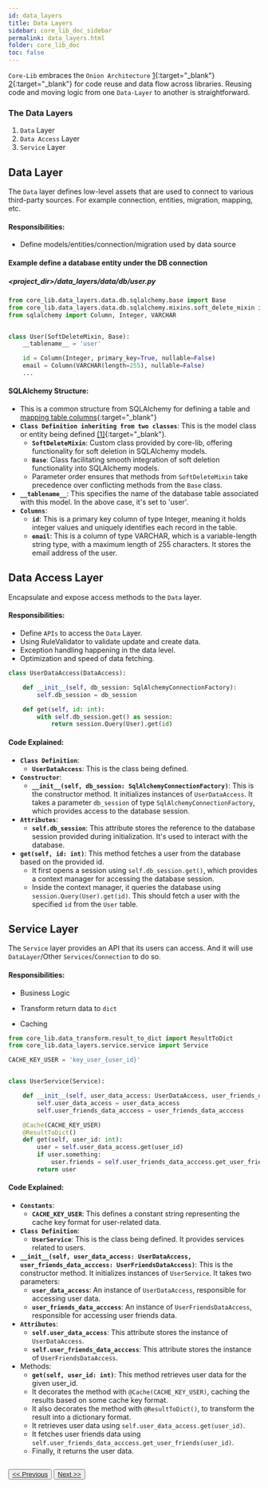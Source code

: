 ```yaml
---
id: data_layers
title: Data Layers
sidebar: core_lib_doc_sidebar
permalink: data_layers.html
folder: core_lib_doc
toc: false
---
```


`Core-Lib` embraces the `Onion Architecture` [1](https://www.codeguru.com/csharp/csharp/cs_misc/designtechniques/understanding-onion-architecture.html){:target="_blank"} [2](https://www.google.com/search?sxsrf=ACYBGNT0NhYbUZLnDQbC9b6uPBqjZmjwgw%3A1579104811273&ei=KzofXuOfEO3IgwfngLPwAg&q=onion+Architecture&oq=onion+Architecture&gs_l=psy-ab.12...0.0..109691...0.0..0.0.0.......0......gws-wiz.oEYi3afxy_c&ved=0ahUKEwij4drq_4XnAhVt5OAKHWfADC4Q4dUDCAs){:target="_blank"}  for code reuse and data flow across libraries. Reusing code and moving logic from one `Data-Layer` to another is straightforward.



### The Data Layers

1. `Data` Layer
2. `Data Access` Layer
3. `Service` Layer



## Data Layer

The `Data` layer defines low-level assets that are used to connect to various third-party sources. For example connection, entities, migration, mapping, etc.

#### Responsibilities: 

- Define models/entities/connection/migration used by data source

#### Example define a database entity under the DB connection

##### <project_dir>/data_layers/data/db/user.py

```python
from core_lib.data_layers.data.db.sqlalchemy.base import Base
from core_lib.data_layers.data.db.sqlalchemy.mixins.soft_delete_mixin import SoftDeleteMixin
from sqlalchemy import Column, Integer, VARCHAR


class User(SoftDeleteMixin, Base):
    __tablename__ = 'user'

    id = Column(Integer, primary_key=True, nullable=False)
    email = Column(VARCHAR(length=255), nullable=False)
    ...
```

#### SQLAlchemy Structure:
- This is a common structure from SQLAlchemy for defining a table and [mapping table columns](https://docs.sqlalchemy.org/en/14/orm/mapping_columns.html){:target="_blank"}
- **`Class Definition inheriting from two classes`**: This is the model class or entity being defined [[1]](https://docs.sqlalchemy.org/en/14/orm/mapping_styles.html#declarative-mapping){:target="_blank"}.
    - **`SoftDeleteMixin`**: Custom class provided by core-lib, offering functionality for soft deletion in SQLAlchemy models.
    - **`Base`**: Class facilitating smooth integration of soft deletion functionality into SQLAlchemy models.
    - Parameter order ensures that methods from `SoftDeleteMixin` take precedence over conflicting methods from the `Base` class.
- **`__tablename__`**: This specifies the name of the database table associated with this model. In the above case, it's set to 'user'.
- **`Columns`**:
    - **`id`**: This is a primary key column of type Integer, meaning it holds integer values and uniquely identifies each record in the table.
    - **`email`**: This is a column of type VARCHAR, which is a variable-length string type, with a maximum length of 255 characters. It stores the email address of the user.

## Data Access Layer

Encapsulate and expose access methods to the `Data` layer.

#### Responsibilities: 

- Define `APIs` to access the `Data` Layer.
- Using RuleValidator to validate update and create data.
- Exception handling happening in the data level.
- Optimization and speed of data fetching.

```python
class UserDataAccess(DataAccess):

    def __init__(self, db_session: SqlAlchemyConnectionFactory):
        self.db_session = db_session

    def get(self, id: int):
        with self.db_session.get() as session:
            return session.Query(User).get(id)
```
#### Code Explained:
- **`Class Definition`**:
    - **`UserDataAccess`**: This is the class being defined.
- **`Constructor`**:
    - **`__init__(self, db_session: SqlAlchemyConnectionFactory)`**: This is the constructor method. It initializes instances of `UserDataAccess`. It takes a parameter `db_session` of type `SqlAlchemyConnectionFactory`, which provides access to the database session.
- **`Attributes`**:
    - **`self.db_session`**: This attribute stores the reference to the database session provided during initialization. It's used to interact with the database.
- **`get(self, id: int)`**: This method fetches a user from the database based on the provided id.
    - It first opens a session using `self.db_session.get()`, which provides a context manager for accessing the database session.
    - Inside the context manager, it queries the database using `session.Query(User).get(id)`. This should fetch a user with the specified `id` from the `User` table.


## Service Layer

The `Service` layer provides an API that its users can access.  And it will use  `DataLayer`/Other `Services`/`Connection` to do so. 

#### Responsibilities: 

- Business Logic

- Transform return data to `dict`

- Caching

```python
from core_lib.data_transform.result_to_dict import ResultToDict
from core_lib.data_layers.service.service import Service

CACHE_KEY_USER = 'key_user_{user_id}'


class UserService(Service):

    def __init__(self, user_data_access: UserDataAccess, user_friends_data_acccess: UserFriendsDataAccess):
        self.user_data_access = user_data_access
        self.user_friends_data_acccess = user_friends_data_acccess

    @Cache(CACHE_KEY_USER)
    @ResultToDict() 
    def get(self, user_id: int):
        user = self.user_data_access.get(user_id)
        if user.something:
            user.friends = self.user_friends_data_acccess.get_user_friends(user_id)
        return user
```
#### Code Explained:
- **`Constants`**:
    - **`CACHE_KEY_USER`**: This defines a constant string representing the cache key format for user-related data.
- **`Class Definition`**:
    - **`UserService`**: This is the class being defined. It provides services related to users.
- **`__init__(self, user_data_access: UserDataAccess, user_friends_data_acccess: UserFriendsDataAccess)`**: This is the constructor method. It initializes instances of `UserService`. It takes two parameters:
    - **`user_data_access`**: An instance of `UserDataAccess`, responsible for accessing user data.
    - **`user_friends_data_acccess`**: An instance of `UserFriendsDataAccess`, responsible for accessing user friends data.
- **`Attributes`**:
    - **`self.user_data_access`**: This attribute stores the instance of `UserDataAccess`.
    - **`self.user_friends_data_acccess`**: This attribute stores the instance of `UserFriendsDataAccess`.
- Methods:
    - **`get(self, user_id: int)`**: This method retrieves user data for the given user_id.
    - It decorates the method with `@Cache(CACHE_KEY_USER)`, caching the results based on some cache key format.
    - It also decorates the method with `@ResultToDict()`, to transform the result into a dictionary format.
    - It retrieves user data using `self.user_data_access.get(user_id)`.
    - It fetches user friends data using `self.user_friends_data_acccess.get_user_friends(user_id)`.
    - Finally, it returns the user data.

<div style="margin-top:2em">
    <button class="pagePrevious-btn"><a href="/neo4j_connection_factory.html"><< Previous</a></button>
    <button class="pageNext-btn"><a href="/alembic.html">Next >></a></button>
</div>